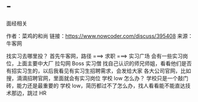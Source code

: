 # -
面经相关

作者：菜鸡的和尚
链接：https://www.nowcoder.com/discuss/395408
来源：牛客网

找实习去哪里投？
首先牛客网，路径 ===> 求职 ===> 实习广场 会有一些实习岗位，上面主要中大厂
拉勾网
Boss
实习僧
找自己认识的师兄师姐，看看他们是否有招实习生的，以后我看见有实习生招聘需求，会发给大家
各大公司官网，比如搜，滴滴招聘官网，里面就会有实习岗位
学校 low 怎么办？
学校只是一个敲门砖，能力还是最重要的
学校 low，简历都过不了怎么办，找人看看能不能直达技术那边，跳过 HR

